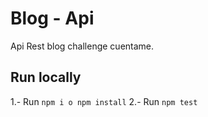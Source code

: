 # Blog - Api

Api Rest blog challenge cuentame.

## Run locally

1.- Run `npm i o npm install`
2.- Run `npm test`
